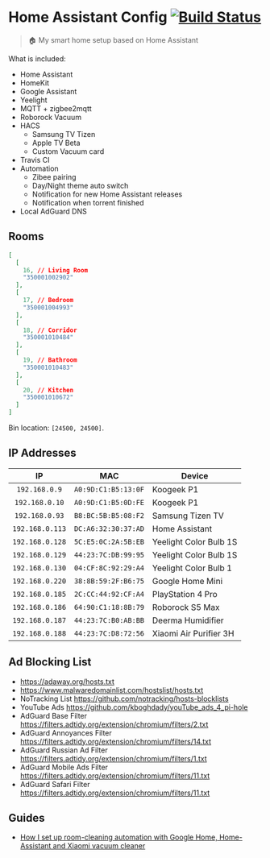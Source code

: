 # Home Assistant Config [![Build Status][travis-img]][travis-ci]

> 🏠 My smart home setup based on Home Assistant

What is included:

- Home Assistant
- HomeKit
- Google Assistant
- Yeelight
- MQTT + zigbee2mqtt
- Roborock Vacuum
- HACS
  - Samsung TV Tizen
  - Apple TV Beta
  - Custom Vacuum card
- Travis CI
- Automation
  - Zibee pairing
  - Day/Night theme auto switch
  - Notification for new Home Assistant releases
  - Notification when torrent finished
- Local AdGuard DNS

## Rooms

```json
[
  [
    16, // Living Room
    "350001002902"
  ],
  [
    17, // Bedroom
    "350001004993"
  ],
  [
    18, // Corridor
    "350001010484"
  ],
  [
    19, // Bathroom
    "350001010483"
  ],
  [
    20, // Kitchen
    "350001010672"
  ]
]
```

Bin location: `[24500, 24500]`.

## IP Addresses

| IP |  MAC | Device |
|:--:| ------ | --- |
| `192.168.0.9` | `A0:9D:C1:B5:13:0F` | Koogeek P1 |
| `192.168.0.10` | `A0:9D:C1:B5:0D:FE` | Koogeek P1 |
| `192.168.0.93` | `B8:BC:5B:B5:08:F2` | Samsung Tizen TV |
| `192.168.0.113` | `DC:A6:32:30:37:AD` | Home Assistant |
| `192.168.0.128` | `5C:E5:0C:2A:5B:EB` | Yeelight Color Bulb 1S |
| `192.168.0.129` | `44:23:7C:DB:99:95` | Yeelight Color Bulb 1S |
| `192.168.0.130` | `04:CF:8C:92:29:A4` | Yeelight Color Bulb 1 |
| `192.168.0.220` | `38:8B:59:2F:B6:75` | Google Home Mini |
| `192.168.0.185` | `2C:CC:44:92:CF:A4` | PlayStation 4 Pro |
| `192.168.0.186` | `64:90:C1:18:8B:79` | Roborock S5 Max |
| `192.168.0.187` | `44:23:7C:B0:AB:BB` | Deerma Humidifier |
| `192.168.0.188` | `44:23:7C:D8:72:56` | Xiaomi Air Purifier 3H |

## Ad Blocking List

* https://adaway.org/hosts.txt
* https://www.malwaredomainlist.com/hostslist/hosts.txt
* NoTracking List https://github.com/notracking/hosts-blocklists
* YouTube Ads https://github.com/kboghdady/youTube_ads_4_pi-hole
* AdGuard Base Filter https://filters.adtidy.org/extension/chromium/filters/2.txt
* AdGuard Annoyances Filter https://filters.adtidy.org/extension/chromium/filters/14.txt
* AdGuard Russian Ad Filter https://filters.adtidy.org/extension/chromium/filters/1.txt
* AdGuard Mobile Ads Filter https://filters.adtidy.org/extension/chromium/filters/11.txt
* AdGuard Safari Filter https://filters.adtidy.org/extension/chromium/filters/11.txt

## Guides

* [How I set up room-cleaning automation with Google Home, Home-Assistant and Xiaomi vacuum cleaner](
https://hackernoon.com/how-i-set-up-room-cleaning-automation-with-google-home-home-assistant-and-xiaomi-vacuum-cleaner-9149e0267e6d)

<!-- References -->

[travis-ci]: https://travis-ci.org/denysdovhan/home-assistant-config
[travis-img]: https://img.shields.io/travis/denysdovhan/home-assistant-config.svg?style=flat-square
